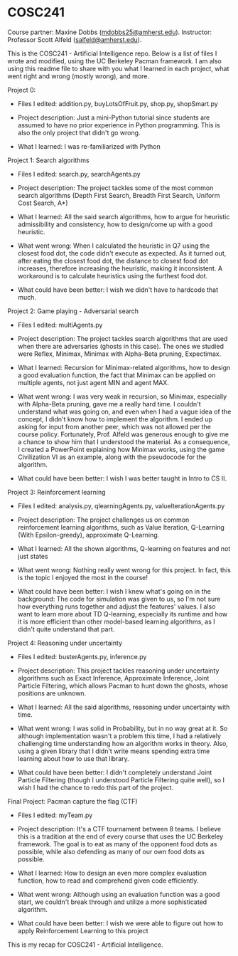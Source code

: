 # COSC241
Course partner: Maxine Dobbs (mdobbs25@amherst.edu). Instructor: Professor Scott Alfeld (salfeld@amherst.edu).


This is the COSC241 - Artificial Intelligence repo. Below is a list of files I wrote and modified, using the UC Berkeley Pacman framework. I am also using this readme file to share with you what I learned in each project, what went right and wrong (mostly wrong), and more.


Project 0:

- Files I edited: addition.py, buyLotsOfFruit.py, shop.py, shopSmart.py

- Project description: Just a mini-Python tutorial since students are assumed to have no prior experience in Python programming. This is also the only project that didn't go wrong.

- What I learned: I was re-familiarized with Python


Project 1: Search algorithms

- Files I edited: search.py, searchAgents.py

- Project description: The project tackles some of the most common search algorithms (Depth First Search, Breadth First Search, Uniform Cost Search, A*)

- What I learned: All the said search algorithms, how to argue for heuristic admissibility and consistency, how to design/come up with a good heuristic.

- What went wrong: When I calculated the heuristic in Q7 using the closest food dot, the code didn't execute as expected. As it turned out, after eating the closest food dot, the distance to closest food dot increases, therefore increasing the heuristic, making it inconsistent. A workaround is to calculate heuristics using the furthest food dot.

- What could have been better: I wish we didn't have to hardcode that much.


Project 2: Game playing - Adversarial search

- Files I edited: multiAgents.py

- Project description: The project tackles search algorithms that are used when there are adversaries (ghosts in this case). The ones we studied were Reflex, Minimax, Minimax with Alpha-Beta pruning, Expectimax.

- What I learned: Recursion for Minimax-related algorithms, how to design a good evaluation function, the fact that Minimax can be applied on multiple agents, not just agent MIN and agent MAX.

- What went wrong: I was very weak in recursion, so Minimax, especially with Alpha-Beta pruning, gave me a really hard time. I couldn't understand what was going on, and even when I had a vague idea of the concept, I didn't know how to implement the algorithm. I ended up asking for input from another peer, which was not allowed per the course policy. Fortunately, Prof. Alfeld was generous enough to give me a chance to show him that I understood the material. As a consequence, I created a PowerPoint explaining how Minimax works, using the game Civilization VI as an example, along with the pseudocode for the algorithm.

- What could have been better: I wish I was better taught in Intro to CS II.


Project 3: Reinforcement learning

- Files I edited: analysis.py, qlearningAgents.py, valueIterationAgents.py

- Project description: The project challenges us on common reinforcement learning algorithms, such as Value Iteration, Q-Learning (With Epsilon-greedy), approximate Q-Learning.

- What I learned: All the shown algorithms, Q-learning on features and not just states

- What went wrong: Nothing really went wrong for this project. In fact, this is the topic I enjoyed the most in the course!

- What could have been better: I wish I knew what's going on in the background: The code for simulation was given to us, so I'm not sure how everything runs together and adjust the features' values. I also want to learn more about TD Q-learning, especially its runtime and how it is more efficient than other model-based learning algorithms, as I didn't quite understand that part.


Project 4: Reasoning under uncertainty

- Files I edited: busterAgents.py, inference.py

- Project description: This project tackles reasoning under uncertainty algorithms such as Exact Inference, Approximate Inference, Joint Particle Filtering, which allows Pacman to hunt down the ghosts, whose positions are unknown.

- What I learned: All the said algorithms, reasoning under uncertainty with time.

- What went wrong: I was solid in Probability, but in no way great at it. So although implementation wasn't a problem this time, I had a relatively challenging time understanding how an algorithm works in theory. Also, using a given library that I didn't write means spending extra time learning about how to use that library. 

- What could have been better: I didn't completely understand Joint Particle Filtering (though I understood Particle Filtering quite well), so I wish I had the chance to redo this part of the project.


Final Project: Pacman capture the flag (CTF)

- Files I edited: myTeam.py

- Project description: It's a CTF tournament between 8 teams. I believe this is a tradition at the end of every course that uses the UC Berkeley framework. The goal is to eat as many of the opponent food dots as possible, while also defending as many of our own food dots as possible.

- What I learned: How to design an even more complex evaluation function, how to read and comprehend given code efficiently.

- What went wrong: Although using an evaluation function was a good start, we couldn't break through and utilize a more sophisticated algorithm.

- What could have been better: I wish we were able to figure out how to apply Reinforcement Learning to this project


This is my recap for COSC241 - Artificial Intelligence.
